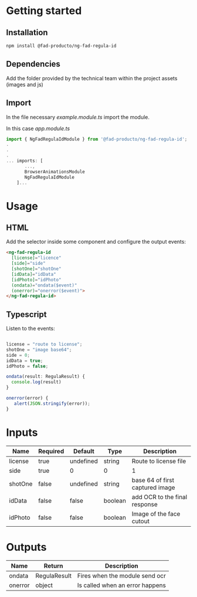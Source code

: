 # Getting started

## Installation

``` bash
npm install @fad-producto/ng-fad-regula-id
```

## Dependencies

Add the folder provided by the technical team within the project assets (images and js)

## Import

In the file necessary *example.module.ts* import the module.

In this case  *app.module.ts*

``` ts
import { NgFadRegulaIdModule } from '@fad-producto/ng-fad-regula-id';
.
.
.
... imports: [
       ...,
       BrowserAnimationsModule 
       NgFadRegulaIdModule
    ]...
```

# Usage

## HTML


Add the selector inside some component and configure the output events:


``` html
<ng-fad-regula-id
  [license]="licence"
  [side]="side"
  [shotOne]="shotOne"
  [idData]="idData"
  [idPhoto]="idPhoto"
  (ondata)="ondata($event)"
  (onerror)="onerror($event)">
</ng-fad-regula-id>
```

## Typescript 

Listen to the events:

``` ts

license = "route to license";
shotOne = "image base64";
side = 0;
idData = true;
idPhoto = false;

ondata(result: RegulaResult) {
  console.log(result)
}

onerror(error) {
   alert(JSON.stringify(error));
}
```



# Inputs


| Name           | Required   | Default             |  Type             | Description                                            |
| -----------    | ---------- | ------------------- | ----------------- | ------------------------------------------------------ |
| license        |   true     |   undefined         | string            | Route to license file                                  |
| side           |   true     |   0                 | 0 | 1             | Side of image to capture, 0 - Front, 1 - Back          |
| shotOne        |   false    |   undefined         | string            | base 64 of first captured image                        |
| idData         |   false    |   false             | boolean           | add OCR to the final response                          |
| idPhoto        |   false    |   false             | boolean           | Image of the face cutout                               |


# Outputs


| Name        | Return        | Description                                |
| ----------- | ------------- | ------------------------------------------ |
| ondata      | RegulaResult  | Fires when the module send ocr             |
| onerror     | object        | Is called when an error happens            |
